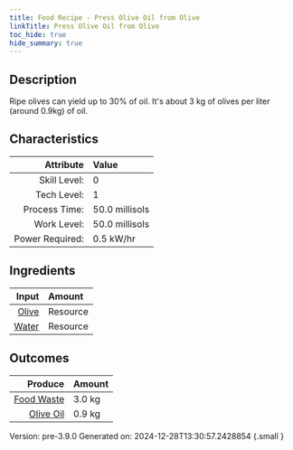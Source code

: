 ```yaml
---
title: Food Recipe - Press Olive Oil from Olive
linkTitle: Press Olive Oil from Olive
toc_hide: true
hide_summary: true
---
```


## Description
Ripe olives can yield up to 30% of oil. It&#39;s about &#10;&#9;&#9;&#9;3 kg of olives per liter (around 0.9kg) of oil.&#10;&#9;&#9;

## Characteristics

| Attribute      | Value |
|--------:|:------|
|Skill Level:|0|
|Tech Level:|1|
|Process Time:|50.0 millisols|
|Work Level:|50.0 millisols|
|Power Required:|0.5 kW/hr|

## Ingredients

| Input      | Amount |
|--------:|:------|
|[Olive](/docs/definitions/resource/olive)|Resource|3.0 kg|
|[Water](/docs/definitions/resource/water)|Resource|0.9 kg|

## Outcomes


| Produce      | Amount |
|--------:|:------|
|[Food Waste](/docs/definitions/resource/food-waste)|3.0 kg|
|[Olive Oil](/docs/definitions/resource/olive-oil)|0.9 kg|


Version: pre-3.9.0 Generated on: 2024-12-28T13:30:57.2428854
{.small }

